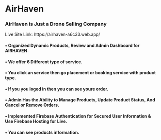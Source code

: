 <strong><h1>AirHaven</h1></strong>
<h3>AirHaven is Just a Drone Selling Company</h3>
Live Site Link: https://airhaven-a6c33.web.app/

<strong><h4>•	Organized Dynamic Products, Review and Admin Dashboard for AIRHAVEN.</h4></strong>
<strong><h4>•	We offer 6 Different type of service.</h4></strong>
<strong><h4>•	You click an service then go placement or booking service with product type.</h4></strong>
<strong><h4>• If you you loged in then you can see youre order.</h4></strong>
<strong><h4>•	Admin Has the Ability to Manage Products, Update Product Status, And Cancel or Remove Orders.</h4></strong>
<strong><h4>•	Implemented Firebase Authentication for Secured User Information & Use Firebase Hosting for Live.</h4></strong>
<strong><h4>• You can see products information.</h4></strong>



